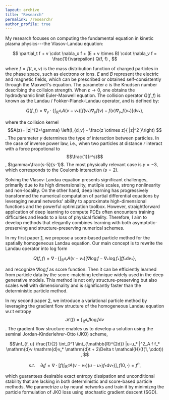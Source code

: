 ```yaml
---
layout: archive
title: "Research"
permalink: /research/
author_profile: true
---
```


My research focuses on computing the fundamental equation in kinetic plasma physics---the Vlasov-Landau equation:

$$ \partial_t f + v \cdot \nabla_x f + (E + v \times B) \cdot \nabla_v f = \frac{1}{\varepsilon} Q(f, f) , $$

where $f=f(t,x,v)$ is the mass distribution function of charged particles in the phase space, such as electrons or ions. $E$ and $B$ represent the electric and magnetic fields, which can be prescribed or obtained self-consistently through the Maxwell's equation. The parameter $\varepsilon$ is the Knudsen number describing the collision strength. When $\varepsilon \to 0$, one obtains the hydrodynamic limit Euler-Maxwell equation. The collision operator $Q(f,f)$ is known as the Landau / Fokker-Planck-Landau operator, and is defined by:

$$ Q(f,f) = \nabla_v \cdot \left\{ \int_{\mathbb{R}^{d_v}} A(v-v_* ) [f(v_* )\nabla_v f(v) - f(v) \nabla_{v_* } f(v_* ) ] \mathrm{d}v_* \right\} , $$

where the collision kernel
$$A(z)= |z|^{2+\gamma} \left(I_{d_v} - \frac{z \otimes z}{ |z|^2 }\right) $$. The parameter $\gamma$ determines the type of interaction between particles. In the case of inverse power law, i.e., when two particles at distance $r$ interact with a force propotional to $$\frac{1}{r^s}$$, $\gamma=\frac{s-5}{s-1}$. The most physically relevant case is $\gamma=-3$, which corresponds to the Coulomb interaction ($s=2$). 

Solving the Vlasov-Landau equation presents significant challenges, primarily due to its high dimensionality, mutilple scales, strong nonlinearity and non-locality. On the other hand, deep learning has progressively transformed the numerical computation of partial differential equations by leveraging neural networks' ability to approximate high-dimensional functions and the powerful optimization toolbox. However, straightforward application of deep learning to compute PDEs often encounters training difficulties and leads to a loss of physical fidelity. Therefore, I aim to develop methods that elegantly combines learning with both asymptotic-preserving and structure-preserving numerical schemes.

In my first paper [1](https://arxiv.org/abs/2409.12296), we propose a score-based particle method for the spatially homogeneous Landau equation. Our main concept is to rewrite the Landau operator into log form

$$ Q(f,f) = \nabla \cdot \left\{ \int_{\mathbb{R}^{d_v}} A(v-v_* ) [\nabla \log f - \nabla_{* } \log f_* ]f f_* \mathrm{d}v_* \right\} , $$

and recognize $\nabla \log f$ as score function. Then it can be efficiently learned from particle data by the score-matching technique widely used in the deep generative models. This method is not only structure-preserving but also scales well with dimensionality and is significantly faster than the deterministic particle method.

In my second paper [2](https://arxiv.org/abs/2405.05187), we introduce a variational particle method by leveraging the gradient flow structure of the homogeneous Landau equation w.r.t entropy $$ \mathcal{H}(f) = \int_{\mathbb{R}^{d_v}} f \log f \mathrm{d}v $$. The gradient flow structure enables us to develop a solution using the seminal Jordan-Kinderlehrer-Otto (JKO) scheme,

$$\inf_{f, u} \frac{1}{2} \int_0^1 \iint_{\mathbb{R}^{2d}} |u-u_*  |^2_A f f_* \mathrm{d}v \mathrm{d}v_* \mathrm{d}t + 2\Delta t \mathcal{H}(f(1, \cdot)) , $$

$$ s.t. \quad \partial_t f = \nabla \cdot \left[ f \left( \int_{\mathbb{R}^d} A(v-v_* ) ( u-u_* ) f_* \mathrm{d}v_* \right) \right] , f(0, \cdot) = f^n , $$

which guarantees desirable exact entropy dissipation and unconditional stability that are lacking in both deterministic and score-based particle methods. We parametrize $u$ by neural networks and train it by minimizng the particle formulation of JKO loss using stochastic gradient descent (SGD).



